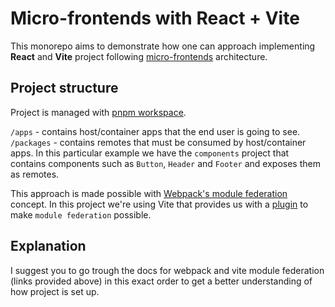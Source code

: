 # Micro-frontends with React + Vite

This monorepo aims to demonstrate how one can approach implementing **React** and **Vite** project following [micro-frontends](https://micro-frontends.org/) architecture.

## Project structure

Project is managed with [pnpm workspace](https://pnpm.io/workspaces).

`/apps` - contains host/container apps that the end user is going to see.\
`/packages` - contains remotes that must be consumed by host/container apps. In this particular example we have the `components` project that contains components such as `Button`, `Header` and `Footer` and exposes them as remotes.

This approach is made possible with [Webpack's module federation](https://webpack.js.org/concepts/module-federation/) concept. In this project we're using Vite that provides us with a [plugin](https://github.com/originjs/vite-plugin-federation) to make `module federation` possible.

## Explanation

I suggest you to go trough the docs for webpack and vite module federation (links provided above) in this exact order to get a better understanding of how project is set up.
